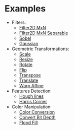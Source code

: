 # Examples

* Filters:
    * [Filter2D MxN](./Filter2D)
    * [Filter2D MxN Separable](./SepFilter2D)
    * [Sobel](./Sobel)
    * [Gaussian](./Gaussian)
* Geometric Transformations:
    * [Scale](./Scale)
    * [Resize](./Resize)
    * [Rotate](./Rotate)
    * [Flip](./Flip)
    * [Transpose](./Transpose)
    * [Translate](./Translate)
    * [Warp Affine](./WarpAffine)
* Features Detection
    * [Hough lines](./HoughLines)
    * [Harris Corner](./HarrisCorner)
* Color Manipulation
    * [Color Conversion](./ColorConvert)
    * [Convert Bit Depth](./ConvertBitDepth)
    * [Flood Fill](./FloodFill)
    

